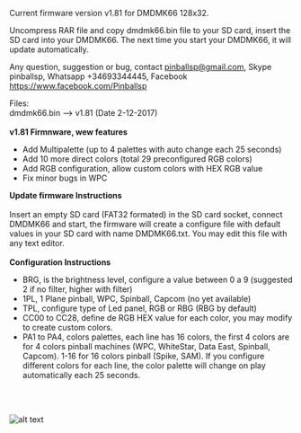 
Current firmware version v1.81 for DMDMK66 128x32.

Uncompress RAR file and copy dmdmk66.bin file to your SD card, insert the SD card into your DMDMK66. The next time you start your DMDMK66, it will update automatically. 

Any question, suggestion or bug, contact pinballsp@gmail.com, Skype pinballsp, Whatsapp +34693344445, Facebook https://www.facebook.com/Pinballsp

Files:<br>
dmdmk66.bin --> v1.81 (Date 2-12-2017) <br>
<br>
<b>v1.81 Firmnware, wew features</b>
<ul>
<li>Add Multipalette (up to 4 palettes with auto change each 25 seconds)</li>
<li>Add 10 more direct colors (total 29 preconfigured RGB colors)</li>
<li>Add RGB configuration, allow custom colors with HEX RGB value</li>
<li>Fix minor bugs in WPC</li>
</ul>

<b>Update firmware Instructions</b>
<br><br>
Insert an empty SD  card (FAT32 formated) in the SD card socket, connect DMDMK66 and start, the firmware will create a configure file with default values in your SD card with name DMDMK66.txt. You may edit this file with any text editor.
<br><br>
<b>Configuration Instructions</b>
<br>
<ul>
<li>BRG, is the brightness level, configure a value between 0 a 9 (suggested 2 if no filter, higher with filter)</li>
<li>1PL, 1 Plane pinball, WPC, Spinball, Capcom (no yet available)</li>
<li>TPL, configure type of Led panel, RGB or RBG (RBG by default)</li>
<li>CC00 to CC28, define de RGB HEX value for each color, you may modify to create custom colors.</li>
<li>PA1 to PA4, colors palettes, each line has 16 colors, the first 4 colors are for 4 colors pinball machines
            (WPC, WhiteStar, Data East, Spinball, Capcom). 1-16 for 16 colors pinball (Spike, SAM). If you configure
            different colors for each line, the color palette will change on play automatically each 25 seconds.</li>
</ul>


<br><br>

![alt text](https://i.imgur.com/4dzc30F.jpg)
